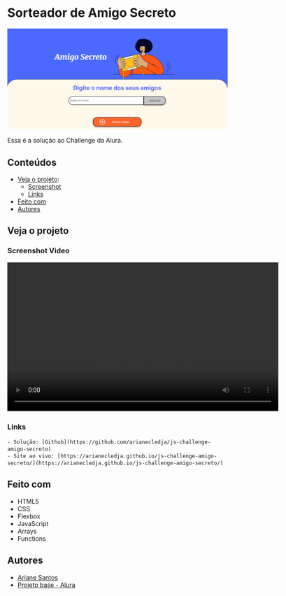 # Sorteador de Amigo Secreto
![](/assets/screenshots/Captura-de-tela.png)

Essa é a solução ao Challenge da Alura.

## Conteúdos

- [Veja o projeto](#veja):
    - [Screenshot](#screenshot)
    - [Links](#links)
- [Feito com](#feitocom)
- [Autores](#autores)

## Veja o projeto

### Screenshot Video

<video width="620" height="340" controls>
  <source src="./assets/screenshots/video-Amigo-Secreto.mp4" type="video/mp4">
</video>

### Links

    - Solução: [Github](https://github.com/arianecledja/js-challenge-amigo-secreto)
    - Site ao vivo: [https://arianecledja.github.io/js-challenge-amigo-secreto/](https://arianecledja.github.io/js-challenge-amigo-secreto/)

## Feito com

- HTML5
- CSS
- Flexbox
- JavaScript
- Arrays 
- Functions

## Autores

- [Ariane Santos](https://www.linkedin.com/in/ariane-cledja-santos/)
- [Projeto base - Alura](https://github.com/Oracle-Next-Education/challenge-amigo-secreto_pt)